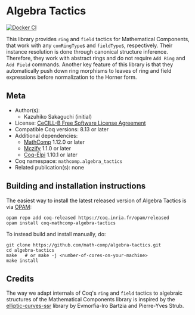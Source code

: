 <!---
This file was generated from `meta.yml`, please do not edit manually.
Follow the instructions on https://github.com/coq-community/templates to regenerate.
--->
# Algebra Tactics

[![Docker CI][docker-action-shield]][docker-action-link]

[docker-action-shield]: https://github.com/math-comp/algebra-tactics/workflows/Docker%20CI/badge.svg?branch=master
[docker-action-link]: https://github.com/math-comp/algebra-tactics/actions?query=workflow:"Docker%20CI"




This library provides `ring` and `field` tactics for Mathematical Components,
that work with any `comRingType`s and `fieldType`s, respectively. Their
instance resolution is done through canonical structure inference. Therefore,
they work with abstract rings and do not require `Add Ring` and `Add Field`
commands. Another key feature of this library is that they automatically push
down ring morphisms to leaves of ring and field expressions before
normalization to the Horner form.

## Meta

- Author(s):
  - Kazuhiko Sakaguchi (initial)
- License: [CeCILL-B Free Software License Agreement](CeCILL-B)
- Compatible Coq versions: 8.13 or later
- Additional dependencies:
  - [MathComp](https://math-comp.github.io) 1.12.0 or later
  - [Mczify](https://github.com/math-comp/mczify) 1.1.0 or later
  - [Coq-Elpi](https://github.com/LPCIC/coq-elpi) 1.10.1 or later
- Coq namespace: `mathcomp.algebra_tactics`
- Related publication(s): none

## Building and installation instructions

The easiest way to install the latest released version of Algebra Tactics
is via [OPAM](https://opam.ocaml.org/doc/Install.html):

```shell
opam repo add coq-released https://coq.inria.fr/opam/released
opam install coq-mathcomp-algebra-tactics
```

To instead build and install manually, do:

``` shell
git clone https://github.com/math-comp/algebra-tactics.git
cd algebra-tactics
make   # or make -j <number-of-cores-on-your-machine> 
make install
```


## Credits
The way we adapt internals of Coq's `ring` and `field` tactics to algebraic
structures of the Mathematical Components library is inspired by the
[elliptic-curves-ssr](https://github.com/strub/elliptic-curves-ssr) library by
Evmorfia-Iro Bartzia and Pierre-Yves Strub.
